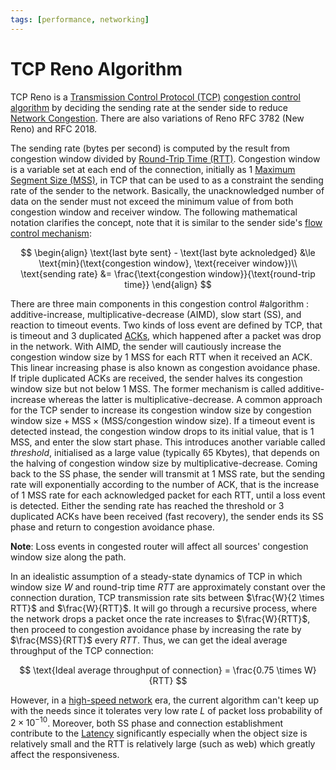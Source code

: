 ```yaml
---
tags: [performance, networking]
---
```


# TCP Reno Algorithm

TCP Reno is a [Transmission Control Protocol (TCP)](202206151232.md)
[congestion control algorithm](202304261438.md) by deciding the sending rate
at the sender side to reduce [Network Congestion](202209302043.md). There are
also variations of Reno RFC 3782 (New Reno) and RFC 2018.

The sending rate (bytes per second) is computed by the result from congestion
window divided by [Round-Trip Time (RTT)](202303292133.md). Congestion window
is a variable set at each end of the connection, initially as 1 
[Maximum Segment Size (MSS)](202303282019.md), in TCP that can be used to as a
constraint the sending rate of the sender to the network. Basically, the
unacknowledged number of data on the sender must not exceed the minimum value of
from both congestion window and receiver window. The following mathematical
notation clarifies the concept, note that it is similar to the sender side's
[flow control mechanism](202304231611.md):

$$
\begin{align}
\text{last byte sent} - \text{last byte acknoledged} &\le \text{min}(\text{congestion window}, \text{receiver window})\\
\text{sending rate} &= \frac{\text{congestion window}}{\text{round-trip time}}
\end{align}
$$

There are three main components in this congestion control #algorithm :
additive-increase, multiplicative-decrease (AIMD), slow start (SS), and reaction
to timeout events. Two kinds of loss event are defined by TCP, that is timeout
and 3 duplicated [ACKs](202303141902.md), which happened after a packet was drop
in the network. With AIMD, the sender will cautiously increase the congestion
window size by 1 MSS for each RTT when it received an ACK. This linear
increasing phase is also known as congestion avoidance phase. If triple
duplicated ACKs are received, the sender halves its congestion window size but
not below 1 MSS. The former mechanism is called additive-increase whereas the
latter is multiplicative-decrease. A common approach for the TCP sender to
increase its congestion window size by $\text{congestion window size} +
\text{MSS} \times (\text{MSS}/\text{congestion window size})$. If a timeout
event is detected instead, the congestion window drops to its initial value,
that is 1 MSS, and enter the slow start phase. This introduces another variable
called *threshold*, initialised as a large value (typically 65 Kbytes), that
depends on the halving of congestion window size by multiplicative-decrease.
Coming back to the SS phase, the sender will transmit at 1 MSS rate, but the
sending rate will exponentially according to the number of ACK, that is the
increase of 1 MSS rate for each acknowledged packet for each RTT, until a loss
event is detected. Either the sending rate has reached the threshold or 3
duplicated ACKs have been received (fast recovery), the sender ends its SS phase
and return to congestion avoidance phase.

**Note**: Loss events in congested router will affect all sources' congestion
window size along the path.

In an idealistic assumption of a steady-state dynamics of TCP in which window
size $W$ and round-trip time $RTT$ are approximately constant over the
connection duration, TCP transmission rate sits between $\frac{W}{2 \times RTT}$
and $\frac{W}{RTT}$. It will go through a recursive process, where the network
drops a packet once the rate increases to $\frac{W}{RTT}$, then proceed to
congestion avoidance phase by increasing the rate by $\frac{MSS}{RTT}$ every
$RTT$. Thus, we can get the ideal average throughput of the TCP connection:

$$
\text{Ideal average throughput of connection} = \frac{0.75 \times W}{RTT}
$$

However, in a [high-speed network](202303201846.md) era, the current algorithm
can't keep up with the needs since it tolerates very low rate $L$ of packet loss
probability of $2 \times 10^{-10}$. Moreover, both SS phase and connection
establishment contribute to the [Latency](202304111955.md) significantly
especially when the object size is relatively small and the RTT is relatively
large (such as web) which greatly affect the responsiveness.
